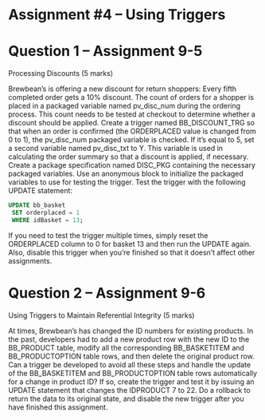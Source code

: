# Assignment #4 – Using Triggers

# Question 1 – Assignment 9-5

Processing Discounts (5 marks)

Brewbean’s is offering a new discount for return shoppers: Every fifth completed order gets a
10% discount. The count of orders for a shopper is placed in a packaged variable named
pv_disc_num during the ordering process. This count needs to be tested at checkout to determine
whether a discount should be applied. Create a trigger named BB_DISCOUNT_TRG so that
when an order is confirmed (the ORDERPLACED value is changed from 0 to 1), the
pv_disc_num packaged variable is checked. If it’s equal to 5, set a second variable named
pv_disc_txt to Y. This variable is used in calculating the order summary so that a discount is
applied, if necessary.
Create a package specification named DISC_PKG containing the necessary packaged variables.
Use an anonymous block to initialize the packaged variables to use for testing the trigger. Test
the trigger with the following UPDATE statement:

``` sql
UPDATE bb_basket
 SET orderplaced = 1
 WHERE idBasket = 13;

```

If you need to test the trigger multiple times, simply reset the ORDERPLACED column to 0 for
basket 13 and then run the UPDATE again. Also, disable this trigger when you’re finished so
that it doesn’t affect other assignments.

# Question 2 – Assignment 9-6

Using Triggers to Maintain Referential Integrity (5 marks)

At times, Brewbean’s has changed the ID numbers for existing products. In the past, developers
had to add a new product row with the new ID to the BB_PRODUCT table, modify all the
corresponding BB_BASKETITEM and BB_PRODUCTOPTION table rows, and then delete the
original product row. Can a trigger be developed to avoid all these steps and handle the update of
the BB_BASKETITEM and BB_PRODUCTOPTION table rows automatically for a change in
product ID? If so, create the trigger and test it by issuing an UPDATE statement that changes the
IDPRODUCT 7 to 22. Do a rollback to return the data to its original state, and disable the new
trigger after you have finished this assignment.
